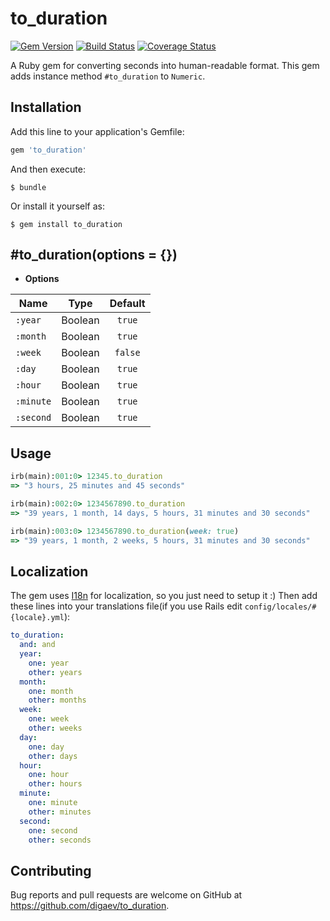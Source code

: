 # to_duration

[![Gem Version](https://badge.fury.io/rb/to_duration.svg)](https://badge.fury.io/rb/to_duration) [![Build Status](https://travis-ci.org/digaev/to_duration.svg)](https://travis-ci.org/digaev/to_duration) [![Coverage Status](https://coveralls.io/repos/github/digaev/to_duration/badge.svg?branch=master)](https://coveralls.io/github/digaev/to_duration?branch=master)

A Ruby gem for converting seconds into human-readable format. This gem adds instance method `#to_duration` to `Numeric`.

## Installation

Add this line to your application's Gemfile:

```ruby
gem 'to_duration'
```

And then execute:

    $ bundle

Or install it yourself as:

    $ gem install to_duration

## #to_duration(options = {})

* **Options**

| Name | Type | Default |
|---|:-:|:-:|
| `:year` | Boolean | `true` |
| `:month` | Boolean | `true` |
| `:week` | Boolean | `false` |
| `:day` | Boolean | `true` |
| `:hour` | Boolean  | `true` |
| `:minute` | Boolean | `true` |
| `:second` | Boolean | `true` |

## Usage

```ruby
irb(main):001:0> 12345.to_duration
=> "3 hours, 25 minutes and 45 seconds"

irb(main):002:0> 1234567890.to_duration
=> "39 years, 1 month, 14 days, 5 hours, 31 minutes and 30 seconds"

irb(main):003:0> 1234567890.to_duration(week: true)
=> "39 years, 1 month, 2 weeks, 5 hours, 31 minutes and 30 seconds"
```

## Localization

The gem uses [I18n](https://github.com/svenfuchs/i18n) for localization, so you just need to setup it :) Then add these lines into your translations file(if you use Rails edit `config/locales/#{locale}.yml`):

```yml
to_duration:
  and: and
  year:
    one: year
    other: years
  month:
    one: month
    other: months
  week:
    one: week
    other: weeks
  day:
    one: day
    other: days
  hour:
    one: hour
    other: hours
  minute:
    one: minute
    other: minutes
  second:
    one: second
    other: seconds
```

## Contributing

Bug reports and pull requests are welcome on GitHub at https://github.com/digaev/to_duration.
